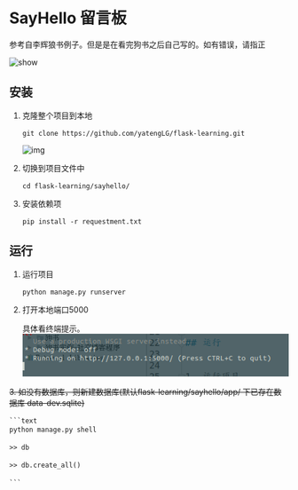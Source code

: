 # SayHello 留言板

参考自李辉狼书例子。但是是在看完狗书之后自己写的。如有错误，请指正

![show](imgs/1.png)
## 安装

1. 克隆整个项目到本地
    ```text 
    git clone https://github.com/yatengLG/flask-learning.git
    ```
    ![img](imgs/clone.png)

2. 切换到项目文件中
    ```text
    cd flask-learning/sayhello/
    ```
3. 安装依赖项
    ```text
    pip install -r requestment.txt
    ```
## 运行


1. 运行项目
    ```text
    python manage.py runserver
    ```

2. 打开本地端口5000

    具体看终端提示。
    ![2](imgs/2.png)
    
~~3. 如没有数据库，则新建数据库(默认flask-learning/sayhello/app/ 下已存在数据库 data-dev.sqlite)~~

    ```text
    python manage.py shell
    
    >> db
    
    >> db.create_all()
    
    ```
 